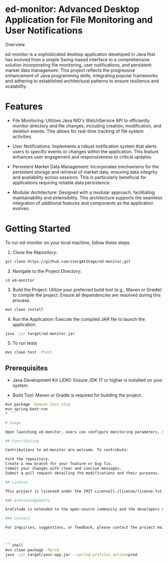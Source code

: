 # ed-monitor: Advanced Desktop Application for File Monitoring and User Notifications
Overview

ed-monitor is a sophisticated desktop application developed in Java that has evolved
from a simple Swing-based interface to a comprehensive solution incorporating 
file monitoring, user notifications, and persistent market data management. 
This project reflects the progressive enhancement of Java programming skills, 
integrating popular frameworks and adhering to established architectural patterns
to ensure resilience and scalability.

# Features

* File Monitoring: Utilizes Java NIO's WatchService API to efficiently monitor directory and file changes, including creation, modification, and deletion events. This allows for real-time tracking of file system activities.

* User Notifications: Implements a robust notification system that alerts users to specific events or changes within the application. This feature enhances user engagement and responsiveness to critical updates.

* Persistent Market Data Management: Incorporates mechanisms for the persistent storage and retrieval of market data, ensuring data integrity and availability across sessions. This is particularly beneficial for applications requiring reliable data persistence.

* Modular Architecture: Designed with a modular approach, facilitating maintainability and extensibility. This architecture supports the seamless integration of additional features and components as the application evolves.

# Getting Started

To run ed-monitor on your local machine, follow these steps:

1. Clone the Repository:

```bash
git clone https://github.com/zzergAtStage/ed-monitor.git
```
2. Navigate to the Project Directory:

`cd ed-monitor`

3. Build the Project: Utilize your preferred build tool (e.g., Maven or Gradle) to compile the project. Ensure all dependencies are resolved during this process.

```bash
mvn clean install   
```
4. Run the Application: Execute the compiled JAR file to launch the application.  

```bash
java -jar target/ed-monitor.jar
```

5. To run tests   
```bash
mvn clean test -Ptest  
```

## Prerequisites

* Java Development Kit (JDK): Ensure JDK 17 or higher is installed on your system.

* Build Tool: Maven or Gradle is required for building the project.
```bash
mvn package -Dmaven.test.skip
mvn spring-boot:run
* ```

# Usage

Upon launching ed-monitor, users can configure monitoring parameters, set up notification preferences, and manage market data through an intuitive graphical user interface. Detailed user guides and documentation are available within the application under the 'Help' section.

## Contributing

Contributions to ed-monitor are welcome. To contribute:

Fork the repository.
Create a new branch for your feature or bug fix.
Commit your changes with clear and concise messages.
Submit a pull request detailing the modifications and their purposes.

## License

This project is licensed under the [MIT License](./license/license.txt). For more information, refer to the LICENSE file in the repository.

### Acknowledgements

Gratitude is extended to the open-source community and the developers of the frameworks and libraries utilized in this project. Their contributions have been instrumental in the development and enhancement of ed-monitor.

### Contact

For inquiries, suggestions, or feedback, please contact the project maintainer at @zzergAtStage



```shell
mvn clean package -Pprod
java -jar target/your-app.jar --spring.profiles.active=prod
```
